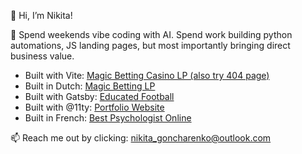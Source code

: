 👋 Hi, I’m Nikita!

👀 Spend weekends vibe coding with AI. Spend work building python automations, JS landing pages, but most importantly bringing direct business value.

<ul>
  <li>Built with Vite: <a href="https://magicbettingcasinotongeren.be/" target="_blank">Magic Betting Casino LP (also try 404 page)</a></li>
  <li>Built in Dutch: <a href="https://mdb.magicbettingsports.be" target="_blank">Magic Betting LP</a></li>
  <li>Built with Gatsby: <a  target="_blank" href="https://www.educatedfootball.com">Educated Football</a></li>
  <li>Built with @11ty: <a href="https://nikita.educatedfootball.com" target="_blank">Portfolio Website</a></li>
  <li>Built in French: <a href="https://psyelise.com" target="_blank">Best Psychologist Online</a></li>
</ul>

📫 Reach me out by clicking: <a href="mailto:nikita_goncharenko@outlook.com">nikita_goncharenko@outlook.com </a>
